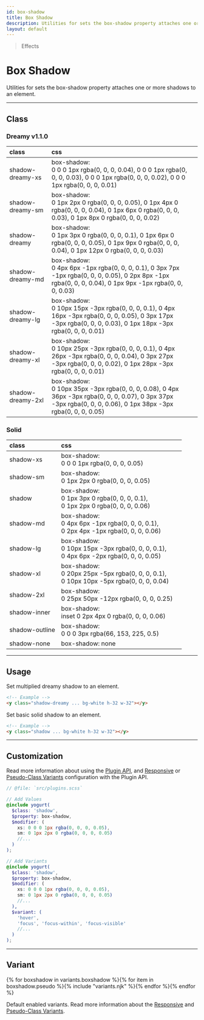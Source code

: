```yaml
---
id: box-shadow
title: Box Shadow
description: Utilities for sets the box-shadow property attaches one or more shadows to an element.
layout: default
---
```


> Effects

# Box Shadow

Utilities for sets the box-shadow property attaches one or more shadows to an element.

---

## Class

### Dreamy <span class="ml-1 px-2 py-1 text-sm text-gray-600 (dark)text-charcoal-100 bg-gray-300 (dark)bg-gray-600">v1.1.0</span>

| <span class="px-3 py-1 text-white (dark)text-charcoal-100 bg-charcoal-100 (dark)bg-gray-600 rounded-full">class</span> | <span class="px-3 py-1 text-white (dark)text-charcoal-100 bg-charcoal-100 (dark)bg-gray-600 rounded-full">css</span> | |
|:--|:--|:-:|
| shadow-dreamy-xs | box-shadow: <br> 0 0 0 1px rgba(0, 0, 0, 0.04), 0 0 0 1px rgba(0, 0, 0, 0.03), 0 0 0 1px rgba(0, 0, 0, 0.02), 0 0 0 1px rgba(0, 0, 0, 0.01) | <y class="p-3 inline-block (dark)bg-white"><y class="w-16 h-6 rounded bg-white shadow-dreamy-xs"></y></y> |
| shadow-dreamy-sm | box-shadow: <br> 0 1px 2px 0 rgba(0, 0, 0, 0.05), 0 1px 4px 0 rgba(0, 0, 0, 0.04), 0 1px 6px 0 rgba(0, 0, 0, 0.03), 0 1px 8px 0 rgba(0, 0, 0, 0.02) | <y class="p-3 inline-block (dark)bg-white"><y class="w-16 h-6 rounded bg-white shadow-dreamy-sm"></y></y> |
| shadow-dreamy | box-shadow: <br> 0 1px 3px 0 rgba(0, 0, 0, 0.1), 0 1px 6px 0 rgba(0, 0, 0, 0.05), 0 1px 9px 0 rgba(0, 0, 0, 0.04), 0 1px 12px 0 rgba(0, 0, 0, 0.03) | <y class="p-3 inline-block (dark)bg-white"><y class="w-16 h-6 rounded bg-white shadow-dreamy"></y></y> |
| shadow-dreamy-md | box-shadow: <br> 0 4px 6px -1px rgba(0, 0, 0, 0.1), 0 3px 7px -1px rgba(0, 0, 0, 0.05), 0 2px 8px -1px rgba(0, 0, 0, 0.04), 0 1px 9px -1px rgba(0, 0, 0, 0.03) | <y class="p-3 inline-block (dark)bg-white"><y class="w-16 h-6 rounded bg-white shadow-dreamy-md"></y></y> |
| shadow-dreamy-lg | box-shadow: <br> 0 10px 15px -3px rgba(0, 0, 0, 0.1), 0 4px 16px -3px rgba(0, 0, 0, 0.05), 0 3px 17px -3px rgba(0, 0, 0, 0.03), 0 1px 18px -3px rgba(0, 0, 0, 0.01) | <y class="p-3 inline-block (dark)bg-white"><y class="w-16 h-6 rounded bg-white shadow-dreamy-lg"></y></y> |
| shadow-dreamy-xl | box-shadow: <br> 0 10px 25px -3px rgba(0, 0, 0, 0.1), 0 4px 26px -3px rgba(0, 0, 0, 0.04), 0 3px 27px -3px rgba(0, 0, 0, 0.02), 0 1px 28px -3px rgba(0, 0, 0, 0.01) | <y class="p-3 inline-block (dark)bg-white"><y class="w-16 h-6 rounded bg-white shadow-dreamy-xl"></y></y> |
| shadow-dreamy-2xl | box-shadow: <br> 0 10px 35px -3px rgba(0, 0, 0, 0.08), 0 4px 36px -3px rgba(0, 0, 0, 0.07), 0 3px 37px -3px rgba(0, 0, 0, 0.06), 0 1px 38px -3px rgba(0, 0, 0, 0.05) | <y class="p-3 inline-block (dark)bg-white"><y class="w-16 h-6 rounded bg-white shadow-dreamy-2xl"></y></y> |

### Solid

| <span class="px-3 py-1 text-white (dark)text-charcoal-100 bg-charcoal-100 (dark)bg-gray-600 rounded-full">class</span> | <span class="px-3 py-1 text-white (dark)text-charcoal-100 bg-charcoal-100 (dark)bg-gray-600 rounded-full">css</span> | |
|:--|:--|:-:|
| shadow-xs | box-shadow: <br> 0 0 0 1px rgba(0, 0, 0, 0.05) | <y class="p-3 inline-block (dark)bg-white"><y class="w-16 h-6 rounded bg-white shadow-xs"></y></y> |
| shadow-sm | box-shadow: <br> 0 1px 2px 0 rgba(0, 0, 0, 0.05) | <y class="p-3 inline-block (dark)bg-white"><y class="w-16 h-6 rounded bg-white shadow-sm"></y></y> |
| shadow | box-shadow: <br> 0 1px 3px 0 rgba(0, 0, 0, 0.1), <br> 0 1px 2px 0 rgba(0, 0, 0, 0.06) | <y class="p-3 inline-block (dark)bg-white"><y class="w-16 h-6 rounded bg-white shadow"></y></y> |
| shadow-md | box-shadow: <br> 0 4px 6px -1px rgba(0, 0, 0, 0.1), <br> 0 2px 4px -1px rgba(0, 0, 0, 0.06) | <y class="p-3 inline-block (dark)bg-white"><y class="w-16 h-6 rounded bg-white shadow-md"></y></y> |
| shadow-lg | box-shadow: <br> 0 10px 15px -3px rgba(0, 0, 0, 0.1), <br> 0 4px 6px -2px rgba(0, 0, 0, 0.05) | <y class="p-3 inline-block (dark)bg-white"><y class="w-16 h-6 rounded bg-white shadow-lg"></y></y> |
| shadow-xl | box-shadow: <br> 0 20px 25px -5px rgba(0, 0, 0, 0.1), <br> 0 10px 10px -5px rgba(0, 0, 0, 0.04) | <y class="p-3 inline-block (dark)bg-white"><y class="w-16 h-6 rounded bg-white shadow-xl"></y></y> |
| shadow-2xl | box-shadow: <br> 0 25px 50px -12px rgba(0, 0, 0, 0.25) | <y class="p-3 inline-block (dark)bg-white"><y class="w-16 h-6 rounded bg-white shadow-2xl"></y></y> |
| shadow-inner | box-shadow: <br> inset 0 2px 4px 0 rgba(0, 0, 0, 0.06) | <y class="p-3 inline-block (dark)bg-white"><y class="w-16 h-6 rounded bg-white shadow-inner"></y></y> |
| shadow-outline | box-shadow: <br> 0 0 0 3px rgba(66, 153, 225, 0.5) | <y class="p-3 inline-block (dark)bg-white"><y class="w-16 h-6 rounded bg-white shadow-outline"></y></y> |
| shadow-none | box-shadow: none | <y class="p-3 inline-block (dark)bg-white"><y class="w-16 h-6 rounded bg-white shadow-none"></y></y> |

---

## Usage

Set multiplied dreamy shadow to an element.

<y class="px-4 my-2 mx-auto w-64">
  <y class="p-4 (dark)bg-white">
    <y class="h-32 bg-white shadow-dreamy rounded"></y>
  </y>
</y>

```html
<!-- Example -->
<y class="shadow-dreamy ... bg-white h-32 w-32"></y>
```

Set basic solid shadow to an element.

<y class="px-4 my-2 mx-auto w-64">
  <y class="p-4 (dark)bg-white">
    <y class="h-32 bg-white shadow rounded"></y>
  </y>
</y>

```html
<!-- Example -->
<y class="shadow ... bg-white h-32 w-32"></y>
```

---

## Customization

Read more information about using the [Plugin API](/plugin-api/), and  [Responsive](/responsive) or [Pseudo-Class Variants](/pseudo-class-variants/) configuration with the Plugin API.

```scss
// @file: `src/plugins.scss`

// Add Values
@include yogurt(
  $class: 'shadow',
  $property: box-shadow,
  $modifier: (
    xs: 0 0 0 1px rgba(0, 0, 0, 0.05),
    sm: 0 1px 2px 0 rgba(0, 0, 0, 0.05)
    //...
  )
);

// Add Variants
@include yogurt(
  $class: 'shadow',
  $property: box-shadow,
  $modifier: (
    xs: 0 0 0 1px rgba(0, 0, 0, 0.05),
    sm: 0 1px 2px 0 rgba(0, 0, 0, 0.05)
    //...
  ),
  $variant: (
    'hover',
    'focus', 'focus-within', 'focus-visible'
    //...
  )
);
```

---

## Variant

<y class="flex flex-gap-2 flex-wrap justify-start items-center">{% for boxshadow in variants.boxshadow %}{% for item in boxshadow.pseudo %}{% include "variants.njk" %}{% endfor %}{% endfor %}</y>

Default enabled variants. Read more information about the [Responsive](/responsive) and [Pseudo-Class Variants](/pseudo-class-variants/).

